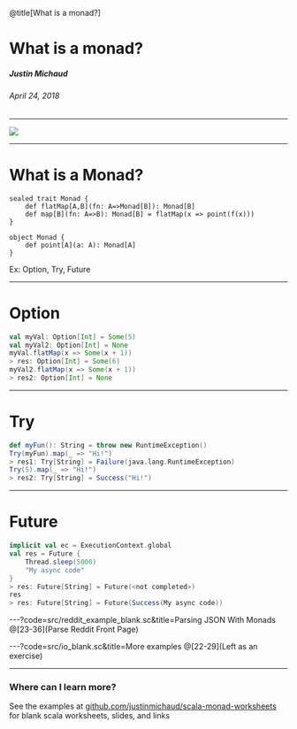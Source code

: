 @title[What is a monad?]

# What is a monad?
##### Justin Michaud
###### April 24, 2018

---

![](https://imgs.xkcd.com/comics/haskell.png)

---

# What is a Monad?
```
sealed trait Monad {
    def flatMap[A,B](fn: A=>Monad[B]): Monad[B]
    def map[B](fn: A=>B): Monad[B] = flatMap(x => point(f(x)))
}

object Monad {
    def point[A](a: A): Monad[A]
}
```

Ex: Option, Try, Future

---

# Option
```scala
val myVal: Option[Int] = Some(5)
val myVal2: Option[Int] = None
myVal.flatMap(x => Some(x + 1))
> res: Option[Int] = Some(6)
myVal2.flatMap(x => Some(x + 1))
> res2: Option[Int] = None
```

---

# Try

```scala
def myFun(): String = throw new RuntimeException()
Try(myFun).map(_ => "Hi!")
> res1: Try[String] = Failure(java.lang.RuntimeException)
Try(5).map(_ => "Hi!")
> res2: Try[String] = Success("Hi!")
```

---

# Future

```scala
implicit val ec = ExecutionContext.global
val res = Future {
    Thread.sleep(5000)
    "My async code"
}
> res: Future[String] = Future(<not completed>)
res
> res: Future[String] = Future(Success(My async code))
```

---?code=src/reddit_example_blank.sc&title=Parsing JSON With Monads
@[23-36](Parse Reddit Front Page)

---?code=src/io_blank.sc&title=More examples
@[22-29](Left as an exercise)

---

### Where can I learn more?
See the examples at [github.com/justinmichaud/scala-monad-worksheets](https://github.com/justinmichaud/scala-monad-worksheets) for
blank scala worksheets, slides, and links
